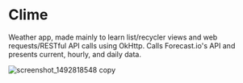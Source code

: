 # Clime
Weather app, made mainly to learn list/recycler views and web requests/RESTful API calls using OkHttp. Calls Forecast.io's API and presents current, hourly, and daily data.

![screenshot_1492818548 copy](https://cloud.githubusercontent.com/assets/5976375/25299434/2cdcd512-26cd-11e7-968c-e52753c73b31.png)
